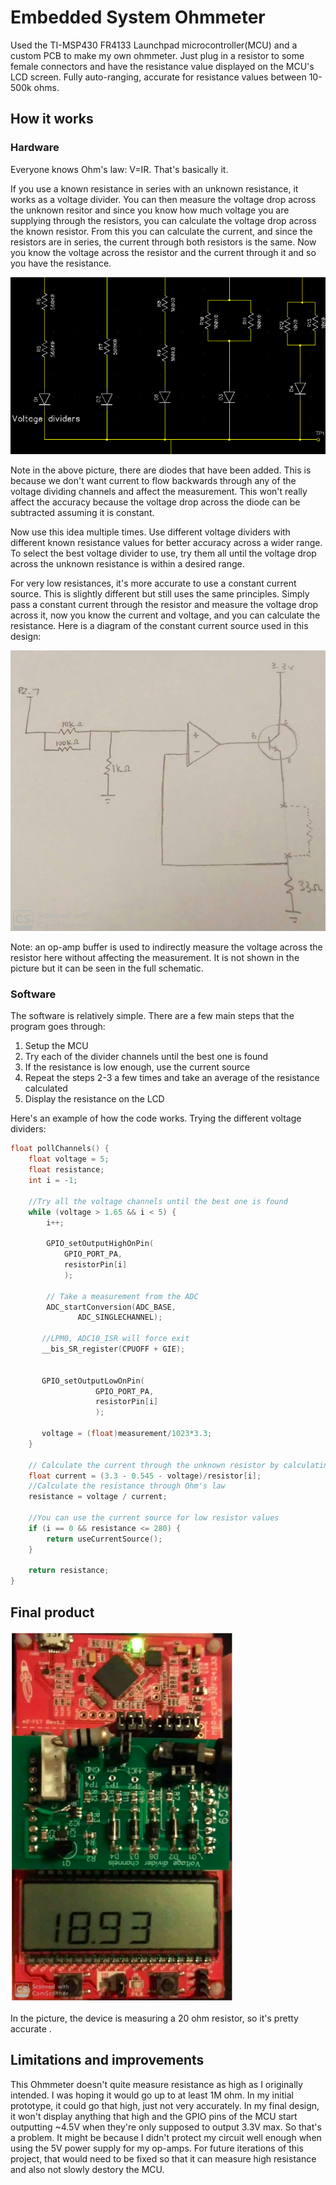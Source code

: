 # Embedded System Ohmmeter
Used the TI-MSP430 FR4133 Launchpad microcontroller(MCU) and a custom PCB to make my own ohmmeter. Just plug in a resistor to some female connectors and have the resistance value displayed on the MCU's LCD screen. Fully auto-ranging, accurate for resistance values between 10-500k ohms.

## How it works
### Hardware
Everyone knows Ohm's law: V=IR. That's basically it.

If you use a known resistance in series with an unknown resistance, it works as a voltage divider. You can then measure the voltage drop across the unknown resitor and since you know how much voltage you are supplying through the resistors, you can calculate the voltage drop across the known resistor. From this you can calculate the current, and since the resistors are in series, the current through both resistors is the same. Now you know the voltage across the resistor and the current through it and so you have the resistance.

![Voltage dividers](Images/voltage_dividers.PNG)

Note in the above picture, there are diodes that have been added. This is because we don't want current to flow backwards through any of the voltage dividing channels and affect the measurement. This won't really affect the accuracy because the voltage drop across the diode can be subtracted assuming it is constant.

Now use this idea multiple times. Use different voltage dividers with different known resistance values for better accuracy across a wider range. To select the best voltage divider to use, try them all until the voltage drop across the unknown resistance is within a desired range.

For very low resistances, it's more accurate to use a constant current source. This is slightly different but still uses the same principles. Simply pass a constant current through the resistor and measure the voltage drop across it, now you know the current and voltage, and you can calculate the resistance. Here is a diagram of the constant current source used in this design:

![Current source](Images/current_source.png)

Note: an op-amp buffer is used to indirectly measure the voltage across the resistor here without affecting the measurement. It is not shown in the picture but it can be seen in the full schematic.

### Software
The software is relatively simple. There are a few main steps that the program goes through:
1. Setup the MCU
2. Try each of the divider channels until the best one is found
3. If the resistance is low enough, use the current source
4. Repeat the steps 2-3 a few times and take an average of the resistance calculated
5. Display the resistance on the LCD

Here's an example of how the code works.
Trying the different voltage dividers:

```C
float pollChannels() {
    float voltage = 5;
    float resistance;
    int i = -1;

    //Try all the voltage channels until the best one is found
    while (voltage > 1.65 && i < 5) {
        i++;

        GPIO_setOutputHighOnPin(
            GPIO_PORT_PA,
            resistorPin[i]
            );

        // Take a measurement from the ADC
        ADC_startConversion(ADC_BASE,
               ADC_SINGLECHANNEL);

       //LPM0, ADC10_ISR will force exit
       __bis_SR_register(CPUOFF + GIE);


       GPIO_setOutputLowOnPin(
                   GPIO_PORT_PA,
                   resistorPin[i]
                   );

       voltage = (float)measurement/1023*3.3;
    }

    // Calculate the current through the unknown resistor by calculating it through the known resistor
    float current = (3.3 - 0.545 - voltage)/resistor[i];
    //Calculate the resistance through Ohm's law
    resistance = voltage / current;

    //You can use the current source for low resistor values
    if (i == 0 && resistance <= 280) {
        return useCurrentSource();
    }

    return resistance;
}
```

## Final product
![Final product](Images/final_product.png)

In the picture, the device is measuring a 20 ohm resistor, so it's pretty accurate .

## Limitations and improvements
This Ohmmeter doesn't quite measure resistance as high as I originally intended. I was hoping it would go up to at least 1M ohm. In my initial prototype, it could go that high, just not very accurately. In my final design, it won't display anything that high and the GPIO pins of the MCU start outputting ~4.5V when they're only supposed to output 3.3V max. So that's a problem. It might be because I didn't protect my circuit well enough when using the 5V power supply for my op-amps. For future iterations of this project, that would need to be fixed so that it can measure high resistance and also not slowly destory the MCU.
